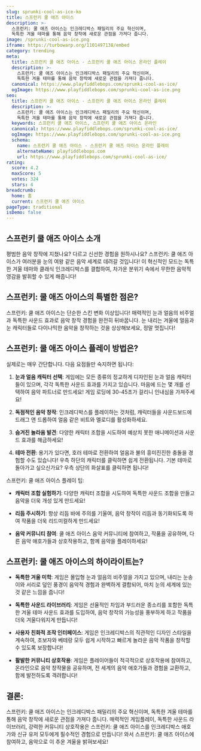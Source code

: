 ```yaml
---
slug: sprunki-cool-as-ice-ko
title: 스프런키 쿨 애즈 아이스
description: >-
  스프런키: 쿨 애즈 아이스는 인크레디박스 패밀리의 주요 혁신이며, 
  독특한 겨울 테마를 통해 음악 창작에 새로운 관점을 가져다 줍니다.
image: /sprunki-cool-as-ice.png
iframe: https://turbowarp.org/1101497138/embed
category: trending
meta:
  title: 스프런키 쿨 애즈 아이스 - 스프런키 쿨 애즈 아이스 온라인 플레이
  description: >-
    스프런키: 쿨 애즈 아이스는 인크레디박스 패밀리의 주요 혁신이며, 
    독특한 겨울 테마를 통해 음악 창작에 새로운 관점을 가져다 줍니다.
  canonical: https://www.playfiddlebops.com/sprunki-cool-as-ice/
  ogImage: https://www.playfiddlebops.com/sprunki-cool-as-ice.png
seo:
  title: 스프런키 쿨 애즈 아이스 - 스프런키 쿨 애즈 아이스 온라인 플레이
  description: >-
    스프런키: 쿨 애즈 아이스는 인크레디박스 패밀리의 주요 혁신이며, 
    독특한 겨울 테마를 통해 음악 창작에 새로운 관점을 가져다 줍니다.
  keywords: 스프런키 쿨 애즈 아이스, 스프런키 쿨 애즈 아이스 온라인
  canonical: https://www.playfiddlebops.com/sprunki-cool-as-ice/
  ogImage: https://www.playfiddlebops.com/sprunki-cool-as-ice.png
  schema:
    name: 스프런키 쿨 애즈 아이스 - 스프런키 쿨 애즈 아이스 온라인 플레이
    alternateName: playfiddlebops.com
    url: https://www.playfiddlebops.com/sprunki-cool-as-ice/
rating:
  score: 4.2
  maxScore: 5
  votes: 324
  stars: 4
breadcrumb:
  home: 홈
  current: 스프런키 쿨 애즈 아이스
pageType: traditional
isDemo: false
---
```


## 스프런키 쿨 애즈 아이스 소개

평범한 음악 창작에 지쳤나요? 다르고 신선한 경험을 원하시나요? 스프런키: 쿨 애즈 아이스가 여러분을 눈의 여왕 같은 음악 세계로 데려갈 것입니다! 이 혁신적인 모드는 독특한 겨울 테마와 클래식 인크레디박스를 결합하여, 차가운 분위기 속에서 무한한 음악적 영감을 발휘할 수 있게 해줍니다!

## 스프런키: 쿨 애즈 아이스의 특별한 점은?

스프런키: 쿨 애즈 아이스는 단순한 스킨 변화 이상입니다! 매력적인 눈과 얼음의 비주얼과 독특한 사운드 효과로 음악 창작 경험을 완전히 뒤바꿉니다. 눈 내리는 겨울에 얼음과 눈 캐릭터들로 다이나믹한 음악을 창작하는 것을 상상해보세요, 정말 멋집니다!

## 스프런키: 쿨 애즈 아이스 플레이 방법은?

실제로는 매우 간단합니다. 다음 요점들만 숙지하면 됩니다:

1. **눈과 얼음 캐릭터 선택**: 게임에는 모든 종류의 정교하게 디자인된 눈과 얼음 캐릭터들이 있으며, 각각 독특한 사운드 효과를 가지고 있습니다. 마음에 드는 몇 개를 선택하여 음악 파트너로 만드세요! 게임 로딩에 30-45초가 걸리니 인내심을 가져주세요!

1. **독점적인 음악 창작**: 인크레디박스를 플레이하는 것처럼, 캐릭터들을 사운드보드에 드래그 앤 드롭하여 얼음 같은 비트와 멜로디를 활성화하세요.

1. **숨겨진 놀라움 발견**: 다양한 캐릭터 조합을 시도하여 예상치 못한 애니메이션과 사운드 효과를 해금하세요!

1. **테마 전환**: 용기가 있다면, 호러 테마로 전환하여 얼음과 불의 흥미진진한 충돌을 경험할 수도 있습니다! 우측 하단의 캐릭터를 클릭하면 쉽게 전환됩니다. 기본 테마로 돌아가고 싶으신가요? 우측 상단의 화살표를 클릭하면 됩니다!

스프런키: 쿨 애즈 아이스 플레이 팁:

- **캐릭터 조합 실험하기**: 다양한 캐릭터 조합을 시도하여 독특한 사운드 조합을 만들고 음악을 더욱 개성 있게 만드세요!

- **리듬 주시하기**: 항상 리듬 바에 주의를 기울여, 음악 창작이 리듬과 동기화되도록 하여 작품을 더욱 리드미컬하게 만드세요!

- **음악 커뮤니티 참여**: 쿨 애즈 아이스 음악 커뮤니티에 참여하고, 작품을 공유하며, 다른 음악 애호가들과 상호작용하고, 함께 음악을 플레이하세요!

## 스프런키: 쿨 애즈 아이스의 하이라이트는?

- **독특한 겨울 미학**: 게임은 몰입형 눈과 얼음의 비주얼을 가지고 있으며, 내리는 눈송이와 서리로 덮인 풍경이 음악적 경험과 완벽하게 결합되어, 마치 눈의 세계에 있는 것 같은 느낌을 줍니다!

- **독특한 사운드 라이브러리**: 게임은 선율적인 차임과 부드러운 종소리를 포함한 독특한 겨울 테마 사운드 효과를 도입하여, 음악 창작의 가능성을 풍부하게 하고 작품을 더욱 겨울다워지게 만듭니다!

- **사용자 친화적 조작 인터페이스**: 게임은 인크레디박스의 직관적인 디자인 스타일을 계속하여, 초보자와 베테랑 모두 쉽게 시작하고 빠르게 놀라운 음악 작품을 창작할 수 있도록 보장합니다!

- **활발한 커뮤니티 상호작용**: 게임은 플레이어들이 적극적으로 상호작용에 참여하고, 온라인으로 음악 창작물을 공유하며, 전 세계의 음악 애호가들과 경험을 교환하고, 함께 발전하도록 격려합니다!

## 결론:

스프런키: 쿨 애즈 아이스는 인크레디박스 패밀리의 주요 혁신이며, 독특한 겨울 테마를 통해 음악 창작에 새로운 관점을 가져다 줍니다. 매력적인 게임플레이, 독특한 사운드 라이브러리, 강력한 커뮤니티 상호작용은 스프런키: 쿨 애즈 아이스를 인크레디박스 애호가와 신규 유저 모두에게 필수적인 경험으로 만듭니다! 와서 스프런키: 쿨 애즈 아이스에 참여하고, 음악으로 이 추운 겨울을 밝혀보세요!